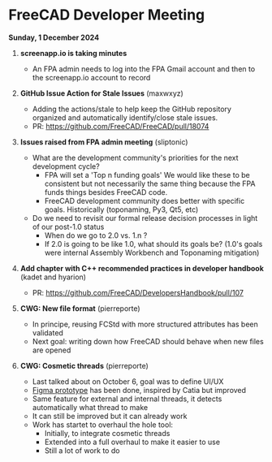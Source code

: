 # FreeCAD Developer Meeting

**Sunday, 1 December 2024**

1. **screenapp.io is taking minutes**
   - An FPA admin needs to log into the FPA Gmail account and then to the screenapp.io account to record
2. **GitHub Issue Action for Stale Issues** (maxwxyz)
   - Adding the actions/stale to help keep the GitHub repository organized and automatically identify/close stale issues.
   - PR: https://github.com/FreeCAD/FreeCAD/pull/18074
3. **Issues raised from FPA admin meeting** (sliptonic)
   - What are the development community's priorities for the next development cycle?
       - FPA will set a 'Top n funding goals'   We would like these to be consistent but not necessarily the same thing because the FPA funds things besides FreeCAD code.
       - FreeCAD development community does better with specific goals.  Historically (toponaming, Py3, Qt5, etc)
   - Do we need to revisit our formal release decision processes in light of our post-1.0 status
       - When do we go to 2.0 vs. 1.n ?
       - If 2.0 is going to be like 1.0, what should its goals be? (1.0's goals were internal Assembly Workbench and Toponaming mitigation)
5. **Add chapter with C++ recommended practices in developer handbook** (kadet and hyarion)
   - PR: https://github.com/FreeCAD/DevelopersHandbook/pull/107

6. **CWG: New file format** (pierreporte)
   - In principe, reusing FCStd with more structured attributes has been validated
   - Next goal: writing down how FreeCAD should behave when new files are opened
  
7. **CWG: Cosmetic threads** (pierreporte)
   - Last talked about on October 6, goal was to define UI/UX
   - [Figma prototype](https://www.figma.com/proto/nDkUKcH1YgriUSRG2EInYj/FreeCAD-Dialogs?node-id=247-6670&node-type=canvas&t=dTEcRC8eJWuwnGsA-0&scaling=min-zoom&content-scaling=fixed&starting-point-node-id=247%3A6670&show-proto-sidebar=1) has been done, inspired by Catia but improved
   - Same feature for external and internal threads, it detects automatically what thread to make
   - It can still be improved but it can already work
   - Work has startet to overhaul the hole tool:
       - Initially, to integrate cosmetic threads
       - Extended into a full overhaul to make it easier to use
       - Still a lot of work to do

